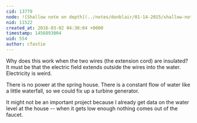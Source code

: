 ```yaml
---
cid: 13779
node: ![Shallow note on depth](../notes/donblair/01-14-2015/shallow-note-on-depth)
nid: 11522
created_at: 2016-03-02 04:30:04 +0000
timestamp: 1456893004
uid: 554
author: cfastie
---
```


Why does this work when the two wires (the extension cord) are insulated? It must be that the electric field extends outside the wires into the water. Electricity is weird.

There is no power at the spring house. There is a constant flow of water like a little waterfall, so we could fix up a turbine generator. 

It might not be an important project because I already get data on the water level at the house -- when it gets low enough nothing comes out of the faucet. 